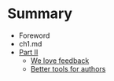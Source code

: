 # Summary
* Foreword
* ch1.md 
* [Part II](part2/README.md)
    * [We love feedback](part2/feedback_please.md)
    * [Better tools for authors](part2/better_tools.md)
